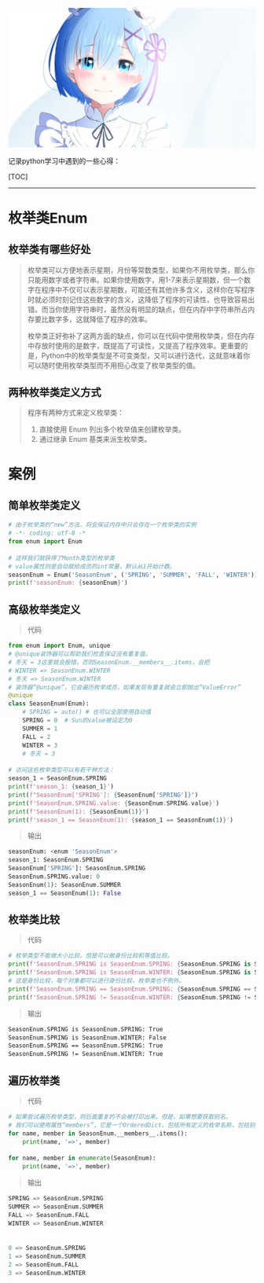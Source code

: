 ![img](res/other/异世界蕾姆_0.jpg)



记录python学习中遇到的一些心得：

[TOC]

---

# 枚举类Enum

## **枚举类有哪些好处**

> 枚举类可以方便地表示星期，月份等常数类型，如果你不用枚举类，那么你只能用数字或者字符串。如果你使用数字，用1-7来表示星期数，但一个数字在程序中不仅可以表示星期数，可能还有其他许多含义，这样你在写程序时就必须时刻记住这些数字的含义，这降低了程序的可读性，也导致容易出错。而当你使用字符串时，虽然没有明显的缺点，但在内存中字符串所占内存要比数字多，这就降低了程序的效率。
>
> 枚举类正好弥补了这两方面的缺点，你可以在代码中使用枚举类，但在内存中存放时使用的是数字，既提高了可读性，又提高了程序效率。更重要的是，Python中的枚举类型是不可变类型，又可以进行迭代，这就意味着你可以随时使用枚举类型而不用担心改变了枚举类型的值。

## 两种枚举类定义方式

> 程序有两种方式来定义枚举类：
>
> 1. 直接使用 Enum 列出多个枚举值来创建枚举类。
>2. 通过继承 Enum 基类来派生枚举类。

# 案例

## 简单枚举类定义

```python
# 由于枚举类的“new”方法，将会保证内存中只会存在一个枚举类的实例
# -*- coding: utf-8 -*
from enum import Enum

# 这样我们就获得了Month类型的枚举类
# value属性则是自动赋给成员的int常量，默认从1开始计数。
seasonEnum = Enum('SeasonEnum', ('SPRING', 'SUMMER', 'FALL', 'WINTER'))
print(f'seasonEnum: {seasonEnum}')
```

## 高级枚举类定义

> 代码

```python
from enum import Enum, unique
# @unique装饰器可以帮助我们检查保证没有重复值。
# 冬天 = 3这里就会报错，否则SeasonEnum.__members__.items，会把
# WINTER => SeasonEnum.WINTER
# 冬天 => SeasonEnum.WINTER
# 装饰器“@unique”，它会遍历枚举成员，如果发现有重复就会立即抛出“ValueError”
@unique
class SeasonEnum(Enum):
    # SPRING = auto() # 也可以全部使用自动值
    SPRING = 0  # Sun的value被设定为0
    SUMMER = 1
    FALL = 2
    WINTER = 3
    # 冬天 = 3

# 访问这些枚举类型可以有若干种方法：
season_1 = SeasonEnum.SPRING
print(f'season_1: {season_1}')
print(f"SeasonEnum['SPRING']: {SeasonEnum['SPRING']}")
print(f'SeasonEnum.SPRING.value: {SeasonEnum.SPRING.value}')
print(f'SeasonEnum(1): {SeasonEnum(1)}')
print(f'season_1 == SeasonEnum(1): {season_1 == SeasonEnum(1)}')    
```

> 输出

```python
seasonEnum: <enum 'SeasonEnum'>
season_1: SeasonEnum.SPRING
SeasonEnum['SPRING']: SeasonEnum.SPRING
SeasonEnum.SPRING.value: 0
SeasonEnum(1): SeasonEnum.SUMMER
season_1 == SeasonEnum(1): False
```

## 枚举类比较

> 代码


```python
# 枚举类型不能做大小比较，但是可以做身份比较和等值比较。
print(f'SeasonEnum.SPRING is SeasonEnum.SPRING: {SeasonEnum.SPRING is SeasonEnum.SPRING}')
print(f'SeasonEnum.SPRING is SeasonEnum.WINTER: {SeasonEnum.SPRING is SeasonEnum.WINTER}')
# 这是身份比较，每个对象都可以进行身份比较，枚举类也不例外。
print(f'SeasonEnum.SPRING == SeasonEnum.SPRING: {SeasonEnum.SPRING == SeasonEnum.SPRING}')
print(f'SeasonEnum.SPRING != SeasonEnum.WINTER: {SeasonEnum.SPRING != SeasonEnum.WINTER}')

```

> 输出

```cmd
SeasonEnum.SPRING is SeasonEnum.SPRING: True
SeasonEnum.SPRING is SeasonEnum.WINTER: False
SeasonEnum.SPRING == SeasonEnum.SPRING: True
SeasonEnum.SPRING != SeasonEnum.WINTER: True
```

## 遍历枚举类

> 代码

```python
# 如果尝试遍历枚举类型，则后面重复的不会被打印出来。但是，如果想要获取别名，
# 我们可以使用属性“members”，它是一个OrderedDict，包括所有定义的枚举名称，包括别名。
for name, member in SeasonEnum.__members__.items():
    print(name, '=>', member)

for name, member in enumerate(SeasonEnum):
    print(name, '=>', member) 
```

> 输出

```python
SPRING => SeasonEnum.SPRING
SUMMER => SeasonEnum.SUMMER
FALL => SeasonEnum.FALL
WINTER => SeasonEnum.WINTER


0 => SeasonEnum.SPRING
1 => SeasonEnum.SUMMER
2 => SeasonEnum.FALL
3 => SeasonEnum.WINTER    
```




